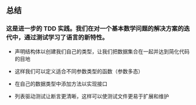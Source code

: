 ## 总结
### 这是进一步的 TDD 实践。我们在对一个基本数学问题的解决方案的迭代中，通过测试学习了语言的新特性。
* 声明结构体以创建我们自己的类型，让我们把数据集合在一起并达到简化代码的目地

* 这样我们可以定义适合不同参数类型的函数（参数多态）

* 在自己的数据类型中添加方法以实现接口

* 列表驱动测试让断言更清晰，这样可以使测试文件更易于扩展和维护
